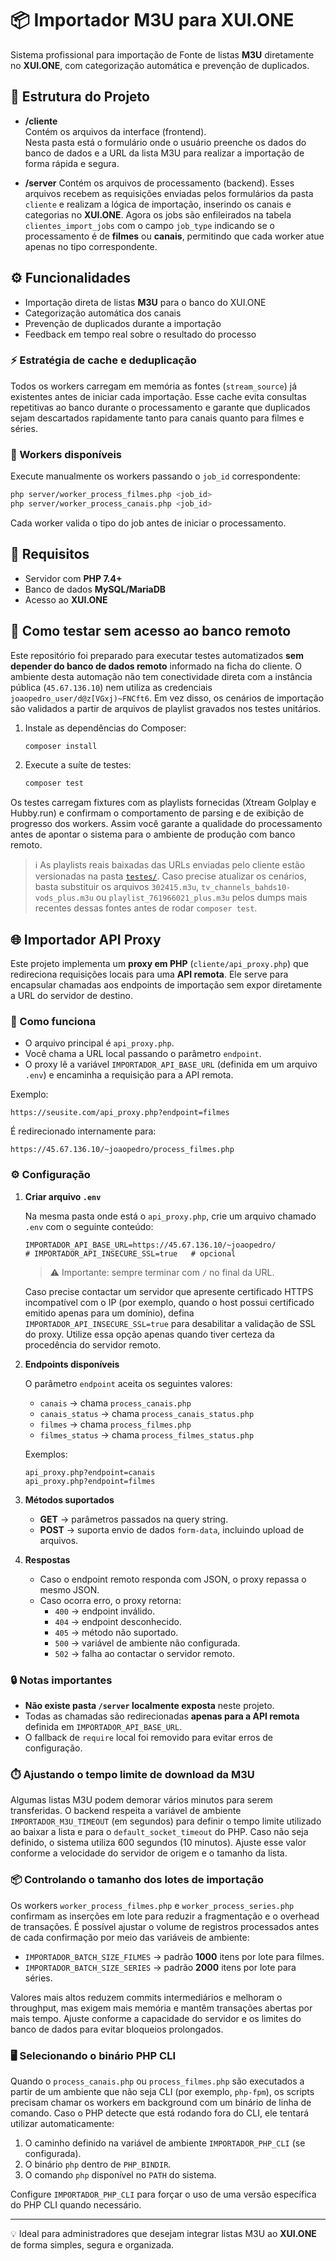 # 📦 Importador M3U para XUI.ONE

Sistema profissional para importação de Fonte de listas **M3U** diretamente no **XUI.ONE**, com categorização automática e prevenção de duplicados.

## 🚀 Estrutura do Projeto

- **/cliente**  
  Contém os arquivos da interface (frontend).  
  Nesta pasta está o formulário onde o usuário preenche os dados do banco de dados e a URL da lista M3U para realizar a importação de forma rápida e segura.

- **/server**
  Contém os arquivos de processamento (backend).
  Esses arquivos recebem as requisições enviadas pelos formulários da pasta `cliente` e realizam a lógica de importação, inserindo os canais e categorias no **XUI.ONE**.
  Agora os jobs são enfileirados na tabela `clientes_import_jobs` com o campo `job_type` indicando se o processamento é de **filmes** ou **canais**, permitindo que cada worker atue apenas no tipo correspondente.

## ⚙️ Funcionalidades

- Importação direta de listas **M3U** para o banco do XUI.ONE  
- Categorização automática dos canais  
- Prevenção de duplicados durante a importação
- Feedback em tempo real sobre o resultado do processo

### ⚡ Estratégia de cache e deduplicação

Todos os workers carregam em memória as fontes (`stream_source`) já existentes antes de iniciar cada importação. Esse cache evita
consultas repetitivas ao banco durante o processamento e garante que duplicados sejam descartados rapidamente tanto para canais
quanto para filmes e séries.

### 👷 Workers disponíveis

Execute manualmente os workers passando o `job_id` correspondente:

```bash
php server/worker_process_filmes.php <job_id>
php server/worker_process_canais.php <job_id>
```

Cada worker valida o tipo do job antes de iniciar o processamento.

## 📝 Requisitos

- Servidor com **PHP 7.4+**
- Banco de dados **MySQL/MariaDB**
- Acesso ao **XUI.ONE**

## 🧪 Como testar sem acesso ao banco remoto

Este repositório foi preparado para executar testes automatizados **sem depender do banco de dados remoto** informado na ficha do
cliente. O ambiente desta automação não tem conectividade direta com a instância pública (`45.67.136.10`) nem utiliza as credenciais
`joaopedro_user/d@z[VGxj)~FNCft6`. Em vez disso, os cenários de importação são validados a partir de arquivos de playlist gravados
nos testes unitários.

1. Instale as dependências do Composer:

   ```bash
   composer install
   ```

2. Execute a suíte de testes:

   ```bash
   composer test
   ```

Os testes carregam fixtures com as playlists fornecidas (Xtream Golplay e Hubby.run) e confirmam o comportamento de parsing e de
exibição de progresso dos workers. Assim você garante a qualidade do processamento antes de apontar o sistema para o ambiente de
produção com banco remoto.

> ℹ️ As playlists reais baixadas das URLs enviadas pelo cliente estão versionadas na pasta [`testes/`](testes/). Caso precise atualizar os cenários, basta substituir os arquivos `302415.m3u`, `tv_channels_bahds10-vods_plus.m3u` ou `playlist_761966021_plus.m3u` pelos dumps mais recentes dessas fontes antes de rodar `composer test`.

## 🌐 Importador API Proxy

Este projeto implementa um **proxy em PHP** (`cliente/api_proxy.php`) que redireciona requisições locais para uma **API remota**. Ele serve para encapsular chamadas aos endpoints de importação sem expor diretamente a URL do servidor de destino.

### 🚀 Como funciona

- O arquivo principal é `api_proxy.php`.
- Você chama a URL local passando o parâmetro `endpoint`.
- O proxy lê a variável `IMPORTADOR_API_BASE_URL` (definida em um arquivo `.env`) e encaminha a requisição para a API remota.

Exemplo:

```
https://seusite.com/api_proxy.php?endpoint=filmes
```

É redirecionado internamente para:

```
https://45.67.136.10/~joaopedro/process_filmes.php
```

### ⚙️ Configuração

1. **Criar arquivo `.env`**

   Na mesma pasta onde está o `api_proxy.php`, crie um arquivo chamado `.env` com o seguinte conteúdo:

   ```
   IMPORTADOR_API_BASE_URL=https://45.67.136.10/~joaopedro/
   # IMPORTADOR_API_INSECURE_SSL=true   # opcional
   ```

   > ⚠️ Importante: sempre terminar com `/` no final da URL.

   Caso precise contactar um servidor que apresente certificado HTTPS incompatível com o IP (por exemplo, quando o host possui
   certificado emitido apenas para um domínio), defina `IMPORTADOR_API_INSECURE_SSL=true` para desabilitar a validação de SSL do
   proxy. Utilize essa opção apenas quando tiver certeza da procedência do servidor remoto.

2. **Endpoints disponíveis**

   O parâmetro `endpoint` aceita os seguintes valores:

   - `canais` → chama `process_canais.php`
   - `canais_status` → chama `process_canais_status.php`
   - `filmes` → chama `process_filmes.php`
   - `filmes_status` → chama `process_filmes_status.php`

   Exemplos:

   ```
   api_proxy.php?endpoint=canais
   api_proxy.php?endpoint=filmes
   ```

3. **Métodos suportados**

   - **GET** → parâmetros passados na query string.
   - **POST** → suporta envio de dados `form-data`, incluindo upload de arquivos.

4. **Respostas**

   - Caso o endpoint remoto responda com JSON, o proxy repassa o mesmo JSON.
   - Caso ocorra erro, o proxy retorna:
     - `400` → endpoint inválido.
     - `404` → endpoint desconhecido.
     - `405` → método não suportado.
     - `500` → variável de ambiente não configurada.
     - `502` → falha ao contactar o servidor remoto.

### 🔒 Notas importantes

- **Não existe pasta `/server` localmente exposta** neste projeto.
- Todas as chamadas são redirecionadas **apenas para a API remota** definida em `IMPORTADOR_API_BASE_URL`.
- O fallback de `require` local foi removido para evitar erros de configuração.

### ⏱️ Ajustando o tempo limite de download da M3U

Algumas listas M3U podem demorar vários minutos para serem transferidas. O backend respeita a variável de ambiente `IMPORTADOR_M3U_TIMEOUT` (em segundos) para definir o tempo limite utilizado ao baixar a lista e para o `default_socket_timeout` do PHP. Caso não seja definido, o sistema utiliza 600 segundos (10 minutos). Ajuste esse valor conforme a velocidade do servidor de origem e o tamanho da lista.

### 📦 Controlando o tamanho dos lotes de importação

Os workers `worker_process_filmes.php` e `worker_process_series.php` confirmam as inserções em lote para reduzir a fragmentação e o overhead de transações. É possível ajustar o volume de registros processados antes de cada confirmação por meio das variáveis de ambiente:

- `IMPORTADOR_BATCH_SIZE_FILMES` → padrão **1000** itens por lote para filmes.
- `IMPORTADOR_BATCH_SIZE_SERIES` → padrão **2000** itens por lote para séries.

Valores mais altos reduzem commits intermediários e melhoram o throughput, mas exigem mais memória e mantêm transações abertas por mais tempo. Ajuste conforme a capacidade do servidor e os limites do banco de dados para evitar bloqueios prolongados.

### 🖥️ Selecionando o binário PHP CLI

Quando o `process_canais.php` ou `process_filmes.php` são executados a partir de um ambiente que não seja CLI (por exemplo, `php-fpm`), os scripts precisam chamar os workers em background com um binário de linha de comando. Caso o PHP detecte que está rodando fora do CLI, ele tentará utilizar automaticamente:

1. O caminho definido na variável de ambiente `IMPORTADOR_PHP_CLI` (se configurada).
2. O binário `php` dentro de `PHP_BINDIR`.
3. O comando `php` disponível no `PATH` do sistema.

Configure `IMPORTADOR_PHP_CLI` para forçar o uso de uma versão específica do PHP CLI quando necessário.

---

💡 Ideal para administradores que desejam integrar listas M3U ao **XUI.ONE** de forma simples, segura e organizada.
